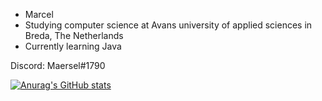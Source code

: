 - Marcel
- Studying computer science at Avans university of applied sciences in Breda, The Netherlands
- Currently learning Java

Discord: Maersel#1790

[![Anurag's GitHub stats](https://github-readme-stats.vercel.app/api?username=maersel)](https://github.com/anuraghazra/github-readme-stats)


<!---
Maersel/Maersel is a ✨ special ✨ repository because its `README.md` (this file) appears on your GitHub profile.
You can click the Preview link to take a look at your changes.
--->
